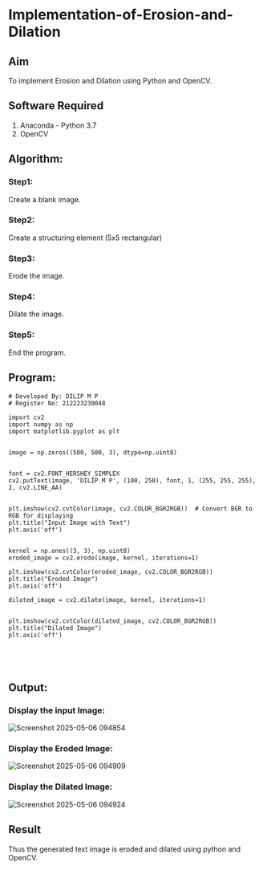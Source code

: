 # Implementation-of-Erosion-and-Dilation
## Aim
To implement Erosion and Dilation using Python and OpenCV.
## Software Required
1. Anaconda - Python 3.7
2. OpenCV
## Algorithm:
### Step1:
Create a blank image.

### Step2:
Create a structuring element (5x5 rectangular)

### Step3:
Erode the image.

### Step4:
Dilate the image.

### Step5:
End the program.

 
## Program:

```
# Developed By: DILIP M P
# Register No: 212223230048

import cv2
import numpy as np
import matplotlib.pyplot as plt


image = np.zeros((500, 500, 3), dtype=np.uint8)


font = cv2.FONT_HERSHEY_SIMPLEX
cv2.putText(image, 'DILIP M P', (100, 250), font, 1, (255, 255, 255), 2, cv2.LINE_AA)


plt.imshow(cv2.cvtColor(image, cv2.COLOR_BGR2RGB))  # Convert BGR to RGB for displaying
plt.title("Input Image with Text")
plt.axis('off')


kernel = np.ones((3, 3), np.uint8)
eroded_image = cv2.erode(image, kernel, iterations=1)

plt.imshow(cv2.cvtColor(eroded_image, cv2.COLOR_BGR2RGB))
plt.title("Eroded Image")
plt.axis('off')

dilated_image = cv2.dilate(image, kernel, iterations=1)


plt.imshow(cv2.cvtColor(dilated_image, cv2.COLOR_BGR2RGB)) 
plt.title("Dilated Image")
plt.axis('off')





```
## Output:

### Display the input Image:
![Screenshot 2025-05-06 094854](https://github.com/user-attachments/assets/539fda9c-61e1-43f5-92a3-411e72f2d829)




### Display the Eroded Image:
![Screenshot 2025-05-06 094909](https://github.com/user-attachments/assets/7818c9fe-9284-4033-be8e-1ca8dba1c924)



### Display the Dilated Image:
![Screenshot 2025-05-06 094924](https://github.com/user-attachments/assets/5193254e-dd81-4332-8a24-5da124d72c37)




## Result
Thus the generated text image is eroded and dilated using python and OpenCV.

